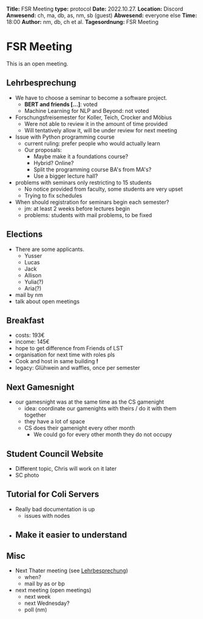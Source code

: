 **Title:** FSR Meeting
**type:** protocol
**Date:** 2022.10.27.
**Location:** Discord
**Anwesend:** ch, ma, db, as, nm, sb (guest)
**Abwesend:** everyone else
**Time:** 18:00
**Author:** nm, db, ch et al.
**Tagesordnung:** FSR Meeting
# FSR Meeting

This is an open meeting.

## Lehrbesprechung

- We have to choose a seminar to become a software project.
    - **BERT and friends [...]**: voted
    - Machine Learning for NLP and Beyond: not voted
- Forschungsfreisemester for Koller, Teich, Crocker and Möbius
    - Were not able to review it in the amount of time provided
    - Will tentatively allow it, will be under review for next meeting
- Issue with Python programming course
    - current ruling: prefer people who would actually learn
    - Our proposals:
        - Maybe make it a foundations course?
        - Hybrid? Online?
        - Split the programming course BA's from MA's?
        - Use a bigger lecture hall?
- problems with seminars only restricting to 15 students
    - No notice provided from faculty, some students are very upset
    - Trying to fix schedules
- When should registration for seminars begin each semester?
    - jm: at least 2 weeks before lectures begin
    - problems: students with mail problems, to be fixed

## Elections

- There are some applicants.
    - Yusser
    - Lucas
    - Jack
    - Allison
    - Yulia(?)
    - Aria(?)
- mail by nm
- talk about open meetings

## Breakfast

- costs: 193€
- income: 145€
- hope to get difference from Friends of LST
- organisation for next time with roles pls
- Cook and host in same building **!**
- legacy: Glühwein and waffles, once per semester 

## Next Gamesnight

- our gamesnight was at the same time as the CS gamenight
    - idea: coordinate our gamenights with theirs / do it with them together
    - they have a lot of space
    - CS does their gamenight every other month
        - We could go for every other month they do not occupy

## Student Council Website
- Different topic, Chris will work on it later
- SC photo

## Tutorial for Coli Servers
- Really bad documentation is up
    - issues with nodes
- Make it easier to understand
    - 

## Misc

- Next Thater meeting (see [Lehrbesprechung](#Lehrbesprechung))
    - when?
    - mail by as or bp
- next meeting (open meetings)
    - next week
    - next Wednesday?
    - poll (nm)
